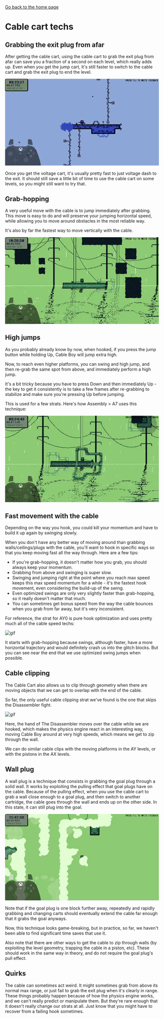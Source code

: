 [Go back to the home page](https://github.com/Doublevil/scbspeedrun)

# Cable cart techs

## Grabbing the exit plug from afar

After getting the cable cart, using the cable cart to grab the exit plug from afar can save you a fraction of a second on each level, which really adds up. Even when you get the jump cart, it's still faster to switch to the cable cart and grab the exit plug to end the level.

![gif](https://github.com/Doublevil/scbspeedrun/blob/main/media/tech/Movement_CableExitPlug.webp)

Once you get the voltage cart, it's usually pretty fast to just voltage dash to the exit. It should still save a little bit of time to use the cable cart on some levels, so you might still want to try that.

## Grab-hopping

A very useful move with the cable is to jump immediately after grabbing. This move is easy to do and will preserve your jumping horizontal speed, while allowing you to move around obstacles in the most reliable way.

It's also by far the fastest way to move vertically with the cable.

![gif](https://github.com/Doublevil/scbspeedrun/blob/main/media/tech/Movement_CableGrabHopping.webp)

## High jumps

As you probably already know by now, when hooked, if you press the jump button while holding Up, Cable Boy will jump extra high.

Now, to reach even higher platforms, you can swing and high jump, and then re-grab the same spot from above, and immediately perform a high jump.

It's a bit tricky because you have to press Down and then immediately Up - the key to get it consistently is to take a few frames after re-grabbing to stabilize and make sure you're pressing Up before jumping.

This is used for a few strats. Here's how Assembly > A7 uses this technique:

![gif](https://github.com/Doublevil/scbspeedrun/blob/main/media/tech/Movement_CableHighJump.webp)

## Fast movement with the cable

Depending on the way you hook, you could kill your momentum and have to build it up again by swinging slowly.

When you don't have any better way of moving around than grabbing walls/ceilings/plugs with the cable, you'll want to hook in specific ways so that you keep moving fast all the way through. Here are a few tips:
- If you're grab-hopping, it doesn't matter how you grab, you should always keep your momentum.
- Grabbing from above and swinging is super slow.
- Swinging and jumping right at the point where you reach max speed keeps this max speed momentum for a while - it's the fastest hook movement, even considering the build-up of the swing.
- Even optimized swings are only very slightly faster than grab-hopping, so it really doesn't matter that much.
- You can sometimes get bonus speed from the way the cable bounces when you grab from far away, but it's very inconsistent.

For reference, the strat for AY0 is pure hook optimization and uses pretty much all of the cable speed techs:

![gif](https://github.com/Doublevil/scbspeedrun/blob/main/media/levels/A/AY0_Strat.webp)

It starts with grab-hopping because swings, although faster, have a more horizontal trajectory and would definitely crash us into the glitch blocks. But you can see near the end that we use optimized swing jumps when possible.

## Cable clipping

The Cable Cart also allows us to clip through geometry when there are moving objects that we can get to overlap with the end of the cable.

So far, the only useful cable clipping strat we've found is the one that skips the Disassembler fight.

![gif](https://github.com/Doublevil/scbspeedrun/blob/main/media/tech/Movement_DisassemblerSkip.webp)

Here, the hand of The Disassembler moves over the cable while we are hooked, which makes the physics engine react in an interesting way, moving Cable Boy around at very high speeds, which means we get to zip through the wall.

We can do similar cable clips with the moving platforms in the AY levels, or with the pistons in the AX levels.

## Wall plug

A wall plug is a technique that consists in grabbing the goal plug through a solid wall. It works by exploiting the pulling effect that goal plugs have on the cable. Because of the pulling effect, when you use the cable cart to grab a wall close enough to a goal plug, and then switch to another cartridge, the cable goes through the wall and ends up on the other side. In this state, it can still plug into the goal.

![gif](https://github.com/Doublevil/scbspeedrun/blob/main/media/tech/Movement_WallPlug.webp)

Note that if the goal plug is one block further away, repeatedly and rapidly grabbing and changing carts should eventually extend the cable far enough that it grabs the goal anyways.

Now, this technique looks game-breaking, but in practice, so far, we haven't been able to find significant time saves that use it.

Also note that there are other ways to get the cable to zip through walls (by exploiting the level geometry, trapping the cable in a piston, etc). These should work in the same way in theory, and do not require the goal plug's pull effect.

## Quirks

The cable can sometimes act weird. It might sometimes grab from above its normal max range, or just fail to grab the exit plug when it's clearly in range. These things probably happen because of how the physics engine works, and we can't really predict or manipulate them. But they're rare enough that it doesn't really change our strats at all. Just know that you might have to recover from a failing hook sometimes.
